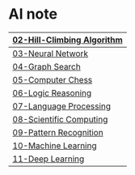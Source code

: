 # AI note

|[02-Hill-Climbing Algorithm](./02-Hill-Climbing%20Algorithm/readme.md)|
|-|
|[03-Neural Network](./03-Neural%20Network/readme.md)|
|[04-Graph Search](./04-Graph%20Search/readme.md)|
|[05-Computer Chess](./05-Computer%20Chess/readme.md)|
|[06-Logic Reasoning](./06-Logic%20Reasoning/readme.md)|
|[07-Language Processing](./07-Language%20Processing/readme.md)|
|[08-Scientific Computing](./08-Scientific%20Computing/readme.md)|
|[09-Pattern Recognition](./09-Pattern%20Recognition/readme.md)|
|[10-Machine Learning](./10-Machine%20Learning/machineLearning.pptx)|
|[11-Deep Learning](./11-Deep%20Learning/readme.md)|
